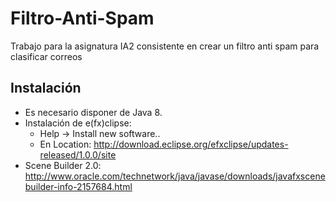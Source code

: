 # Filtro-Anti-Spam

Trabajo para la asignatura IA2 consistente en crear un filtro anti spam para clasificar correos

## Instalación

- Es necesario disponer de Java 8.
- Instalación de e(fx)clipse:
  - Help -> Install new software..
  - En Location: http://download.eclipse.org/efxclipse/updates-released/1.0.0/site
- Scene Builder 2.0:  http://www.oracle.com/technetwork/java/javase/downloads/javafxscenebuilder-info-2157684.html

